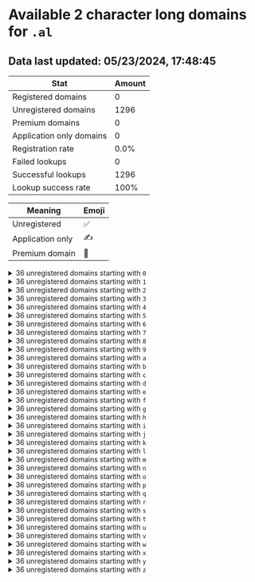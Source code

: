 # Available 2 character long domains for `.al`

## Data last updated: 05/23/2024, 17:48:45

|Stat|Amount|
|--|--|
|Registered domains|0|
|Unregistered domains|1296|
|Premium domains|0|
|Application only domains|0|
|Registration rate|0.0%|
|Failed lookups|0|
|Successful lookups|1296|
|Lookup success rate|100%|


|Meaning|Emoji|
|--|--|
|Unregistered|:white_check_mark:|
|Application only|:writing_hand:|
|Premium domain|:gem:|

<details>
<summary>36 unregistered domains starting with <bold><code>0</code></bold></summary>

|Type|Domain|
|--|--|
|:white_check_mark:|`00.al`|
|:white_check_mark:|`01.al`|
|:white_check_mark:|`02.al`|
|:white_check_mark:|`03.al`|
|:white_check_mark:|`04.al`|
|:white_check_mark:|`05.al`|
|:white_check_mark:|`06.al`|
|:white_check_mark:|`07.al`|
|:white_check_mark:|`08.al`|
|:white_check_mark:|`09.al`|
|:white_check_mark:|`0a.al`|
|:white_check_mark:|`0b.al`|
|:white_check_mark:|`0c.al`|
|:white_check_mark:|`0d.al`|
|:white_check_mark:|`0e.al`|
|:white_check_mark:|`0f.al`|
|:white_check_mark:|`0g.al`|
|:white_check_mark:|`0h.al`|
|:white_check_mark:|`0i.al`|
|:white_check_mark:|`0j.al`|
|:white_check_mark:|`0k.al`|
|:white_check_mark:|`0l.al`|
|:white_check_mark:|`0m.al`|
|:white_check_mark:|`0n.al`|
|:white_check_mark:|`0o.al`|
|:white_check_mark:|`0p.al`|
|:white_check_mark:|`0q.al`|
|:white_check_mark:|`0r.al`|
|:white_check_mark:|`0s.al`|
|:white_check_mark:|`0t.al`|
|:white_check_mark:|`0u.al`|
|:white_check_mark:|`0v.al`|
|:white_check_mark:|`0w.al`|
|:white_check_mark:|`0x.al`|
|:white_check_mark:|`0y.al`|
|:white_check_mark:|`0z.al`|
</details>
<details>
<summary>36 unregistered domains starting with <bold><code>1</code></bold></summary>

|Type|Domain|
|--|--|
|:white_check_mark:|`10.al`|
|:white_check_mark:|`11.al`|
|:white_check_mark:|`12.al`|
|:white_check_mark:|`13.al`|
|:white_check_mark:|`14.al`|
|:white_check_mark:|`15.al`|
|:white_check_mark:|`16.al`|
|:white_check_mark:|`17.al`|
|:white_check_mark:|`18.al`|
|:white_check_mark:|`19.al`|
|:white_check_mark:|`1a.al`|
|:white_check_mark:|`1b.al`|
|:white_check_mark:|`1c.al`|
|:white_check_mark:|`1d.al`|
|:white_check_mark:|`1e.al`|
|:white_check_mark:|`1f.al`|
|:white_check_mark:|`1g.al`|
|:white_check_mark:|`1h.al`|
|:white_check_mark:|`1i.al`|
|:white_check_mark:|`1j.al`|
|:white_check_mark:|`1k.al`|
|:white_check_mark:|`1l.al`|
|:white_check_mark:|`1m.al`|
|:white_check_mark:|`1n.al`|
|:white_check_mark:|`1o.al`|
|:white_check_mark:|`1p.al`|
|:white_check_mark:|`1q.al`|
|:white_check_mark:|`1r.al`|
|:white_check_mark:|`1s.al`|
|:white_check_mark:|`1t.al`|
|:white_check_mark:|`1u.al`|
|:white_check_mark:|`1v.al`|
|:white_check_mark:|`1w.al`|
|:white_check_mark:|`1x.al`|
|:white_check_mark:|`1y.al`|
|:white_check_mark:|`1z.al`|
</details>
<details>
<summary>36 unregistered domains starting with <bold><code>2</code></bold></summary>

|Type|Domain|
|--|--|
|:white_check_mark:|`20.al`|
|:white_check_mark:|`21.al`|
|:white_check_mark:|`22.al`|
|:white_check_mark:|`23.al`|
|:white_check_mark:|`24.al`|
|:white_check_mark:|`25.al`|
|:white_check_mark:|`26.al`|
|:white_check_mark:|`27.al`|
|:white_check_mark:|`28.al`|
|:white_check_mark:|`29.al`|
|:white_check_mark:|`2a.al`|
|:white_check_mark:|`2b.al`|
|:white_check_mark:|`2c.al`|
|:white_check_mark:|`2d.al`|
|:white_check_mark:|`2e.al`|
|:white_check_mark:|`2f.al`|
|:white_check_mark:|`2g.al`|
|:white_check_mark:|`2h.al`|
|:white_check_mark:|`2i.al`|
|:white_check_mark:|`2j.al`|
|:white_check_mark:|`2k.al`|
|:white_check_mark:|`2l.al`|
|:white_check_mark:|`2m.al`|
|:white_check_mark:|`2n.al`|
|:white_check_mark:|`2o.al`|
|:white_check_mark:|`2p.al`|
|:white_check_mark:|`2q.al`|
|:white_check_mark:|`2r.al`|
|:white_check_mark:|`2s.al`|
|:white_check_mark:|`2t.al`|
|:white_check_mark:|`2u.al`|
|:white_check_mark:|`2v.al`|
|:white_check_mark:|`2w.al`|
|:white_check_mark:|`2x.al`|
|:white_check_mark:|`2y.al`|
|:white_check_mark:|`2z.al`|
</details>
<details>
<summary>36 unregistered domains starting with <bold><code>3</code></bold></summary>

|Type|Domain|
|--|--|
|:white_check_mark:|`30.al`|
|:white_check_mark:|`31.al`|
|:white_check_mark:|`32.al`|
|:white_check_mark:|`33.al`|
|:white_check_mark:|`34.al`|
|:white_check_mark:|`35.al`|
|:white_check_mark:|`36.al`|
|:white_check_mark:|`37.al`|
|:white_check_mark:|`38.al`|
|:white_check_mark:|`39.al`|
|:white_check_mark:|`3a.al`|
|:white_check_mark:|`3b.al`|
|:white_check_mark:|`3c.al`|
|:white_check_mark:|`3d.al`|
|:white_check_mark:|`3e.al`|
|:white_check_mark:|`3f.al`|
|:white_check_mark:|`3g.al`|
|:white_check_mark:|`3h.al`|
|:white_check_mark:|`3i.al`|
|:white_check_mark:|`3j.al`|
|:white_check_mark:|`3k.al`|
|:white_check_mark:|`3l.al`|
|:white_check_mark:|`3m.al`|
|:white_check_mark:|`3n.al`|
|:white_check_mark:|`3o.al`|
|:white_check_mark:|`3p.al`|
|:white_check_mark:|`3q.al`|
|:white_check_mark:|`3r.al`|
|:white_check_mark:|`3s.al`|
|:white_check_mark:|`3t.al`|
|:white_check_mark:|`3u.al`|
|:white_check_mark:|`3v.al`|
|:white_check_mark:|`3w.al`|
|:white_check_mark:|`3x.al`|
|:white_check_mark:|`3y.al`|
|:white_check_mark:|`3z.al`|
</details>
<details>
<summary>36 unregistered domains starting with <bold><code>4</code></bold></summary>

|Type|Domain|
|--|--|
|:white_check_mark:|`40.al`|
|:white_check_mark:|`41.al`|
|:white_check_mark:|`42.al`|
|:white_check_mark:|`43.al`|
|:white_check_mark:|`44.al`|
|:white_check_mark:|`45.al`|
|:white_check_mark:|`46.al`|
|:white_check_mark:|`47.al`|
|:white_check_mark:|`48.al`|
|:white_check_mark:|`49.al`|
|:white_check_mark:|`4a.al`|
|:white_check_mark:|`4b.al`|
|:white_check_mark:|`4c.al`|
|:white_check_mark:|`4d.al`|
|:white_check_mark:|`4e.al`|
|:white_check_mark:|`4f.al`|
|:white_check_mark:|`4g.al`|
|:white_check_mark:|`4h.al`|
|:white_check_mark:|`4i.al`|
|:white_check_mark:|`4j.al`|
|:white_check_mark:|`4k.al`|
|:white_check_mark:|`4l.al`|
|:white_check_mark:|`4m.al`|
|:white_check_mark:|`4n.al`|
|:white_check_mark:|`4o.al`|
|:white_check_mark:|`4p.al`|
|:white_check_mark:|`4q.al`|
|:white_check_mark:|`4r.al`|
|:white_check_mark:|`4s.al`|
|:white_check_mark:|`4t.al`|
|:white_check_mark:|`4u.al`|
|:white_check_mark:|`4v.al`|
|:white_check_mark:|`4w.al`|
|:white_check_mark:|`4x.al`|
|:white_check_mark:|`4y.al`|
|:white_check_mark:|`4z.al`|
</details>
<details>
<summary>36 unregistered domains starting with <bold><code>5</code></bold></summary>

|Type|Domain|
|--|--|
|:white_check_mark:|`50.al`|
|:white_check_mark:|`51.al`|
|:white_check_mark:|`52.al`|
|:white_check_mark:|`53.al`|
|:white_check_mark:|`54.al`|
|:white_check_mark:|`55.al`|
|:white_check_mark:|`56.al`|
|:white_check_mark:|`57.al`|
|:white_check_mark:|`58.al`|
|:white_check_mark:|`59.al`|
|:white_check_mark:|`5a.al`|
|:white_check_mark:|`5b.al`|
|:white_check_mark:|`5c.al`|
|:white_check_mark:|`5d.al`|
|:white_check_mark:|`5e.al`|
|:white_check_mark:|`5f.al`|
|:white_check_mark:|`5g.al`|
|:white_check_mark:|`5h.al`|
|:white_check_mark:|`5i.al`|
|:white_check_mark:|`5j.al`|
|:white_check_mark:|`5k.al`|
|:white_check_mark:|`5l.al`|
|:white_check_mark:|`5m.al`|
|:white_check_mark:|`5n.al`|
|:white_check_mark:|`5o.al`|
|:white_check_mark:|`5p.al`|
|:white_check_mark:|`5q.al`|
|:white_check_mark:|`5r.al`|
|:white_check_mark:|`5s.al`|
|:white_check_mark:|`5t.al`|
|:white_check_mark:|`5u.al`|
|:white_check_mark:|`5v.al`|
|:white_check_mark:|`5w.al`|
|:white_check_mark:|`5x.al`|
|:white_check_mark:|`5y.al`|
|:white_check_mark:|`5z.al`|
</details>
<details>
<summary>36 unregistered domains starting with <bold><code>6</code></bold></summary>

|Type|Domain|
|--|--|
|:white_check_mark:|`60.al`|
|:white_check_mark:|`61.al`|
|:white_check_mark:|`62.al`|
|:white_check_mark:|`63.al`|
|:white_check_mark:|`64.al`|
|:white_check_mark:|`65.al`|
|:white_check_mark:|`66.al`|
|:white_check_mark:|`67.al`|
|:white_check_mark:|`68.al`|
|:white_check_mark:|`69.al`|
|:white_check_mark:|`6a.al`|
|:white_check_mark:|`6b.al`|
|:white_check_mark:|`6c.al`|
|:white_check_mark:|`6d.al`|
|:white_check_mark:|`6e.al`|
|:white_check_mark:|`6f.al`|
|:white_check_mark:|`6g.al`|
|:white_check_mark:|`6h.al`|
|:white_check_mark:|`6i.al`|
|:white_check_mark:|`6j.al`|
|:white_check_mark:|`6k.al`|
|:white_check_mark:|`6l.al`|
|:white_check_mark:|`6m.al`|
|:white_check_mark:|`6n.al`|
|:white_check_mark:|`6o.al`|
|:white_check_mark:|`6p.al`|
|:white_check_mark:|`6q.al`|
|:white_check_mark:|`6r.al`|
|:white_check_mark:|`6s.al`|
|:white_check_mark:|`6t.al`|
|:white_check_mark:|`6u.al`|
|:white_check_mark:|`6v.al`|
|:white_check_mark:|`6w.al`|
|:white_check_mark:|`6x.al`|
|:white_check_mark:|`6y.al`|
|:white_check_mark:|`6z.al`|
</details>
<details>
<summary>36 unregistered domains starting with <bold><code>7</code></bold></summary>

|Type|Domain|
|--|--|
|:white_check_mark:|`70.al`|
|:white_check_mark:|`71.al`|
|:white_check_mark:|`72.al`|
|:white_check_mark:|`73.al`|
|:white_check_mark:|`74.al`|
|:white_check_mark:|`75.al`|
|:white_check_mark:|`76.al`|
|:white_check_mark:|`77.al`|
|:white_check_mark:|`78.al`|
|:white_check_mark:|`79.al`|
|:white_check_mark:|`7a.al`|
|:white_check_mark:|`7b.al`|
|:white_check_mark:|`7c.al`|
|:white_check_mark:|`7d.al`|
|:white_check_mark:|`7e.al`|
|:white_check_mark:|`7f.al`|
|:white_check_mark:|`7g.al`|
|:white_check_mark:|`7h.al`|
|:white_check_mark:|`7i.al`|
|:white_check_mark:|`7j.al`|
|:white_check_mark:|`7k.al`|
|:white_check_mark:|`7l.al`|
|:white_check_mark:|`7m.al`|
|:white_check_mark:|`7n.al`|
|:white_check_mark:|`7o.al`|
|:white_check_mark:|`7p.al`|
|:white_check_mark:|`7q.al`|
|:white_check_mark:|`7r.al`|
|:white_check_mark:|`7s.al`|
|:white_check_mark:|`7t.al`|
|:white_check_mark:|`7u.al`|
|:white_check_mark:|`7v.al`|
|:white_check_mark:|`7w.al`|
|:white_check_mark:|`7x.al`|
|:white_check_mark:|`7y.al`|
|:white_check_mark:|`7z.al`|
</details>
<details>
<summary>36 unregistered domains starting with <bold><code>8</code></bold></summary>

|Type|Domain|
|--|--|
|:white_check_mark:|`80.al`|
|:white_check_mark:|`81.al`|
|:white_check_mark:|`82.al`|
|:white_check_mark:|`83.al`|
|:white_check_mark:|`84.al`|
|:white_check_mark:|`85.al`|
|:white_check_mark:|`86.al`|
|:white_check_mark:|`87.al`|
|:white_check_mark:|`88.al`|
|:white_check_mark:|`89.al`|
|:white_check_mark:|`8a.al`|
|:white_check_mark:|`8b.al`|
|:white_check_mark:|`8c.al`|
|:white_check_mark:|`8d.al`|
|:white_check_mark:|`8e.al`|
|:white_check_mark:|`8f.al`|
|:white_check_mark:|`8g.al`|
|:white_check_mark:|`8h.al`|
|:white_check_mark:|`8i.al`|
|:white_check_mark:|`8j.al`|
|:white_check_mark:|`8k.al`|
|:white_check_mark:|`8l.al`|
|:white_check_mark:|`8m.al`|
|:white_check_mark:|`8n.al`|
|:white_check_mark:|`8o.al`|
|:white_check_mark:|`8p.al`|
|:white_check_mark:|`8q.al`|
|:white_check_mark:|`8r.al`|
|:white_check_mark:|`8s.al`|
|:white_check_mark:|`8t.al`|
|:white_check_mark:|`8u.al`|
|:white_check_mark:|`8v.al`|
|:white_check_mark:|`8w.al`|
|:white_check_mark:|`8x.al`|
|:white_check_mark:|`8y.al`|
|:white_check_mark:|`8z.al`|
</details>
<details>
<summary>36 unregistered domains starting with <bold><code>9</code></bold></summary>

|Type|Domain|
|--|--|
|:white_check_mark:|`90.al`|
|:white_check_mark:|`91.al`|
|:white_check_mark:|`92.al`|
|:white_check_mark:|`93.al`|
|:white_check_mark:|`94.al`|
|:white_check_mark:|`95.al`|
|:white_check_mark:|`96.al`|
|:white_check_mark:|`97.al`|
|:white_check_mark:|`98.al`|
|:white_check_mark:|`99.al`|
|:white_check_mark:|`9a.al`|
|:white_check_mark:|`9b.al`|
|:white_check_mark:|`9c.al`|
|:white_check_mark:|`9d.al`|
|:white_check_mark:|`9e.al`|
|:white_check_mark:|`9f.al`|
|:white_check_mark:|`9g.al`|
|:white_check_mark:|`9h.al`|
|:white_check_mark:|`9i.al`|
|:white_check_mark:|`9j.al`|
|:white_check_mark:|`9k.al`|
|:white_check_mark:|`9l.al`|
|:white_check_mark:|`9m.al`|
|:white_check_mark:|`9n.al`|
|:white_check_mark:|`9o.al`|
|:white_check_mark:|`9p.al`|
|:white_check_mark:|`9q.al`|
|:white_check_mark:|`9r.al`|
|:white_check_mark:|`9s.al`|
|:white_check_mark:|`9t.al`|
|:white_check_mark:|`9u.al`|
|:white_check_mark:|`9v.al`|
|:white_check_mark:|`9w.al`|
|:white_check_mark:|`9x.al`|
|:white_check_mark:|`9y.al`|
|:white_check_mark:|`9z.al`|
</details>
<details>
<summary>36 unregistered domains starting with <bold><code>a</code></bold></summary>

|Type|Domain|
|--|--|
|:white_check_mark:|`a0.al`|
|:white_check_mark:|`a1.al`|
|:white_check_mark:|`a2.al`|
|:white_check_mark:|`a3.al`|
|:white_check_mark:|`a4.al`|
|:white_check_mark:|`a5.al`|
|:white_check_mark:|`a6.al`|
|:white_check_mark:|`a7.al`|
|:white_check_mark:|`a8.al`|
|:white_check_mark:|`a9.al`|
|:white_check_mark:|`aa.al`|
|:white_check_mark:|`ab.al`|
|:white_check_mark:|`ac.al`|
|:white_check_mark:|`ad.al`|
|:white_check_mark:|`ae.al`|
|:white_check_mark:|`af.al`|
|:white_check_mark:|`ag.al`|
|:white_check_mark:|`ah.al`|
|:white_check_mark:|`ai.al`|
|:white_check_mark:|`aj.al`|
|:white_check_mark:|`ak.al`|
|:white_check_mark:|`al.al`|
|:white_check_mark:|`am.al`|
|:white_check_mark:|`an.al`|
|:white_check_mark:|`ao.al`|
|:white_check_mark:|`ap.al`|
|:white_check_mark:|`aq.al`|
|:white_check_mark:|`ar.al`|
|:white_check_mark:|`as.al`|
|:white_check_mark:|`at.al`|
|:white_check_mark:|`au.al`|
|:white_check_mark:|`av.al`|
|:white_check_mark:|`aw.al`|
|:white_check_mark:|`ax.al`|
|:white_check_mark:|`ay.al`|
|:white_check_mark:|`az.al`|
</details>
<details>
<summary>36 unregistered domains starting with <bold><code>b</code></bold></summary>

|Type|Domain|
|--|--|
|:white_check_mark:|`b0.al`|
|:white_check_mark:|`b1.al`|
|:white_check_mark:|`b2.al`|
|:white_check_mark:|`b3.al`|
|:white_check_mark:|`b4.al`|
|:white_check_mark:|`b5.al`|
|:white_check_mark:|`b6.al`|
|:white_check_mark:|`b7.al`|
|:white_check_mark:|`b8.al`|
|:white_check_mark:|`b9.al`|
|:white_check_mark:|`ba.al`|
|:white_check_mark:|`bb.al`|
|:white_check_mark:|`bc.al`|
|:white_check_mark:|`bd.al`|
|:white_check_mark:|`be.al`|
|:white_check_mark:|`bf.al`|
|:white_check_mark:|`bg.al`|
|:white_check_mark:|`bh.al`|
|:white_check_mark:|`bi.al`|
|:white_check_mark:|`bj.al`|
|:white_check_mark:|`bk.al`|
|:white_check_mark:|`bl.al`|
|:white_check_mark:|`bm.al`|
|:white_check_mark:|`bn.al`|
|:white_check_mark:|`bo.al`|
|:white_check_mark:|`bp.al`|
|:white_check_mark:|`bq.al`|
|:white_check_mark:|`br.al`|
|:white_check_mark:|`bs.al`|
|:white_check_mark:|`bt.al`|
|:white_check_mark:|`bu.al`|
|:white_check_mark:|`bv.al`|
|:white_check_mark:|`bw.al`|
|:white_check_mark:|`bx.al`|
|:white_check_mark:|`by.al`|
|:white_check_mark:|`bz.al`|
</details>
<details>
<summary>36 unregistered domains starting with <bold><code>c</code></bold></summary>

|Type|Domain|
|--|--|
|:white_check_mark:|`c0.al`|
|:white_check_mark:|`c1.al`|
|:white_check_mark:|`c2.al`|
|:white_check_mark:|`c3.al`|
|:white_check_mark:|`c4.al`|
|:white_check_mark:|`c5.al`|
|:white_check_mark:|`c6.al`|
|:white_check_mark:|`c7.al`|
|:white_check_mark:|`c8.al`|
|:white_check_mark:|`c9.al`|
|:white_check_mark:|`ca.al`|
|:white_check_mark:|`cb.al`|
|:white_check_mark:|`cc.al`|
|:white_check_mark:|`cd.al`|
|:white_check_mark:|`ce.al`|
|:white_check_mark:|`cf.al`|
|:white_check_mark:|`cg.al`|
|:white_check_mark:|`ch.al`|
|:white_check_mark:|`ci.al`|
|:white_check_mark:|`cj.al`|
|:white_check_mark:|`ck.al`|
|:white_check_mark:|`cl.al`|
|:white_check_mark:|`cm.al`|
|:white_check_mark:|`cn.al`|
|:white_check_mark:|`co.al`|
|:white_check_mark:|`cp.al`|
|:white_check_mark:|`cq.al`|
|:white_check_mark:|`cr.al`|
|:white_check_mark:|`cs.al`|
|:white_check_mark:|`ct.al`|
|:white_check_mark:|`cu.al`|
|:white_check_mark:|`cv.al`|
|:white_check_mark:|`cw.al`|
|:white_check_mark:|`cx.al`|
|:white_check_mark:|`cy.al`|
|:white_check_mark:|`cz.al`|
</details>
<details>
<summary>36 unregistered domains starting with <bold><code>d</code></bold></summary>

|Type|Domain|
|--|--|
|:white_check_mark:|`d0.al`|
|:white_check_mark:|`d1.al`|
|:white_check_mark:|`d2.al`|
|:white_check_mark:|`d3.al`|
|:white_check_mark:|`d4.al`|
|:white_check_mark:|`d5.al`|
|:white_check_mark:|`d6.al`|
|:white_check_mark:|`d7.al`|
|:white_check_mark:|`d8.al`|
|:white_check_mark:|`d9.al`|
|:white_check_mark:|`da.al`|
|:white_check_mark:|`db.al`|
|:white_check_mark:|`dc.al`|
|:white_check_mark:|`dd.al`|
|:white_check_mark:|`de.al`|
|:white_check_mark:|`df.al`|
|:white_check_mark:|`dg.al`|
|:white_check_mark:|`dh.al`|
|:white_check_mark:|`di.al`|
|:white_check_mark:|`dj.al`|
|:white_check_mark:|`dk.al`|
|:white_check_mark:|`dl.al`|
|:white_check_mark:|`dm.al`|
|:white_check_mark:|`dn.al`|
|:white_check_mark:|`do.al`|
|:white_check_mark:|`dp.al`|
|:white_check_mark:|`dq.al`|
|:white_check_mark:|`dr.al`|
|:white_check_mark:|`ds.al`|
|:white_check_mark:|`dt.al`|
|:white_check_mark:|`du.al`|
|:white_check_mark:|`dv.al`|
|:white_check_mark:|`dw.al`|
|:white_check_mark:|`dx.al`|
|:white_check_mark:|`dy.al`|
|:white_check_mark:|`dz.al`|
</details>
<details>
<summary>36 unregistered domains starting with <bold><code>e</code></bold></summary>

|Type|Domain|
|--|--|
|:white_check_mark:|`e0.al`|
|:white_check_mark:|`e1.al`|
|:white_check_mark:|`e2.al`|
|:white_check_mark:|`e3.al`|
|:white_check_mark:|`e4.al`|
|:white_check_mark:|`e5.al`|
|:white_check_mark:|`e6.al`|
|:white_check_mark:|`e7.al`|
|:white_check_mark:|`e8.al`|
|:white_check_mark:|`e9.al`|
|:white_check_mark:|`ea.al`|
|:white_check_mark:|`eb.al`|
|:white_check_mark:|`ec.al`|
|:white_check_mark:|`ed.al`|
|:white_check_mark:|`ee.al`|
|:white_check_mark:|`ef.al`|
|:white_check_mark:|`eg.al`|
|:white_check_mark:|`eh.al`|
|:white_check_mark:|`ei.al`|
|:white_check_mark:|`ej.al`|
|:white_check_mark:|`ek.al`|
|:white_check_mark:|`el.al`|
|:white_check_mark:|`em.al`|
|:white_check_mark:|`en.al`|
|:white_check_mark:|`eo.al`|
|:white_check_mark:|`ep.al`|
|:white_check_mark:|`eq.al`|
|:white_check_mark:|`er.al`|
|:white_check_mark:|`es.al`|
|:white_check_mark:|`et.al`|
|:white_check_mark:|`eu.al`|
|:white_check_mark:|`ev.al`|
|:white_check_mark:|`ew.al`|
|:white_check_mark:|`ex.al`|
|:white_check_mark:|`ey.al`|
|:white_check_mark:|`ez.al`|
</details>
<details>
<summary>36 unregistered domains starting with <bold><code>f</code></bold></summary>

|Type|Domain|
|--|--|
|:white_check_mark:|`f0.al`|
|:white_check_mark:|`f1.al`|
|:white_check_mark:|`f2.al`|
|:white_check_mark:|`f3.al`|
|:white_check_mark:|`f4.al`|
|:white_check_mark:|`f5.al`|
|:white_check_mark:|`f6.al`|
|:white_check_mark:|`f7.al`|
|:white_check_mark:|`f8.al`|
|:white_check_mark:|`f9.al`|
|:white_check_mark:|`fa.al`|
|:white_check_mark:|`fb.al`|
|:white_check_mark:|`fc.al`|
|:white_check_mark:|`fd.al`|
|:white_check_mark:|`fe.al`|
|:white_check_mark:|`ff.al`|
|:white_check_mark:|`fg.al`|
|:white_check_mark:|`fh.al`|
|:white_check_mark:|`fi.al`|
|:white_check_mark:|`fj.al`|
|:white_check_mark:|`fk.al`|
|:white_check_mark:|`fl.al`|
|:white_check_mark:|`fm.al`|
|:white_check_mark:|`fn.al`|
|:white_check_mark:|`fo.al`|
|:white_check_mark:|`fp.al`|
|:white_check_mark:|`fq.al`|
|:white_check_mark:|`fr.al`|
|:white_check_mark:|`fs.al`|
|:white_check_mark:|`ft.al`|
|:white_check_mark:|`fu.al`|
|:white_check_mark:|`fv.al`|
|:white_check_mark:|`fw.al`|
|:white_check_mark:|`fx.al`|
|:white_check_mark:|`fy.al`|
|:white_check_mark:|`fz.al`|
</details>
<details>
<summary>36 unregistered domains starting with <bold><code>g</code></bold></summary>

|Type|Domain|
|--|--|
|:white_check_mark:|`g0.al`|
|:white_check_mark:|`g1.al`|
|:white_check_mark:|`g2.al`|
|:white_check_mark:|`g3.al`|
|:white_check_mark:|`g4.al`|
|:white_check_mark:|`g5.al`|
|:white_check_mark:|`g6.al`|
|:white_check_mark:|`g7.al`|
|:white_check_mark:|`g8.al`|
|:white_check_mark:|`g9.al`|
|:white_check_mark:|`ga.al`|
|:white_check_mark:|`gb.al`|
|:white_check_mark:|`gc.al`|
|:white_check_mark:|`gd.al`|
|:white_check_mark:|`ge.al`|
|:white_check_mark:|`gf.al`|
|:white_check_mark:|`gg.al`|
|:white_check_mark:|`gh.al`|
|:white_check_mark:|`gi.al`|
|:white_check_mark:|`gj.al`|
|:white_check_mark:|`gk.al`|
|:white_check_mark:|`gl.al`|
|:white_check_mark:|`gm.al`|
|:white_check_mark:|`gn.al`|
|:white_check_mark:|`go.al`|
|:white_check_mark:|`gp.al`|
|:white_check_mark:|`gq.al`|
|:white_check_mark:|`gr.al`|
|:white_check_mark:|`gs.al`|
|:white_check_mark:|`gt.al`|
|:white_check_mark:|`gu.al`|
|:white_check_mark:|`gv.al`|
|:white_check_mark:|`gw.al`|
|:white_check_mark:|`gx.al`|
|:white_check_mark:|`gy.al`|
|:white_check_mark:|`gz.al`|
</details>
<details>
<summary>36 unregistered domains starting with <bold><code>h</code></bold></summary>

|Type|Domain|
|--|--|
|:white_check_mark:|`h0.al`|
|:white_check_mark:|`h1.al`|
|:white_check_mark:|`h2.al`|
|:white_check_mark:|`h3.al`|
|:white_check_mark:|`h4.al`|
|:white_check_mark:|`h5.al`|
|:white_check_mark:|`h6.al`|
|:white_check_mark:|`h7.al`|
|:white_check_mark:|`h8.al`|
|:white_check_mark:|`h9.al`|
|:white_check_mark:|`ha.al`|
|:white_check_mark:|`hb.al`|
|:white_check_mark:|`hc.al`|
|:white_check_mark:|`hd.al`|
|:white_check_mark:|`he.al`|
|:white_check_mark:|`hf.al`|
|:white_check_mark:|`hg.al`|
|:white_check_mark:|`hh.al`|
|:white_check_mark:|`hi.al`|
|:white_check_mark:|`hj.al`|
|:white_check_mark:|`hk.al`|
|:white_check_mark:|`hl.al`|
|:white_check_mark:|`hm.al`|
|:white_check_mark:|`hn.al`|
|:white_check_mark:|`ho.al`|
|:white_check_mark:|`hp.al`|
|:white_check_mark:|`hq.al`|
|:white_check_mark:|`hr.al`|
|:white_check_mark:|`hs.al`|
|:white_check_mark:|`ht.al`|
|:white_check_mark:|`hu.al`|
|:white_check_mark:|`hv.al`|
|:white_check_mark:|`hw.al`|
|:white_check_mark:|`hx.al`|
|:white_check_mark:|`hy.al`|
|:white_check_mark:|`hz.al`|
</details>
<details>
<summary>36 unregistered domains starting with <bold><code>i</code></bold></summary>

|Type|Domain|
|--|--|
|:white_check_mark:|`i0.al`|
|:white_check_mark:|`i1.al`|
|:white_check_mark:|`i2.al`|
|:white_check_mark:|`i3.al`|
|:white_check_mark:|`i4.al`|
|:white_check_mark:|`i5.al`|
|:white_check_mark:|`i6.al`|
|:white_check_mark:|`i7.al`|
|:white_check_mark:|`i8.al`|
|:white_check_mark:|`i9.al`|
|:white_check_mark:|`ia.al`|
|:white_check_mark:|`ib.al`|
|:white_check_mark:|`ic.al`|
|:white_check_mark:|`id.al`|
|:white_check_mark:|`ie.al`|
|:white_check_mark:|`if.al`|
|:white_check_mark:|`ig.al`|
|:white_check_mark:|`ih.al`|
|:white_check_mark:|`ii.al`|
|:white_check_mark:|`ij.al`|
|:white_check_mark:|`ik.al`|
|:white_check_mark:|`il.al`|
|:white_check_mark:|`im.al`|
|:white_check_mark:|`in.al`|
|:white_check_mark:|`io.al`|
|:white_check_mark:|`ip.al`|
|:white_check_mark:|`iq.al`|
|:white_check_mark:|`ir.al`|
|:white_check_mark:|`is.al`|
|:white_check_mark:|`it.al`|
|:white_check_mark:|`iu.al`|
|:white_check_mark:|`iv.al`|
|:white_check_mark:|`iw.al`|
|:white_check_mark:|`ix.al`|
|:white_check_mark:|`iy.al`|
|:white_check_mark:|`iz.al`|
</details>
<details>
<summary>36 unregistered domains starting with <bold><code>j</code></bold></summary>

|Type|Domain|
|--|--|
|:white_check_mark:|`j0.al`|
|:white_check_mark:|`j1.al`|
|:white_check_mark:|`j2.al`|
|:white_check_mark:|`j3.al`|
|:white_check_mark:|`j4.al`|
|:white_check_mark:|`j5.al`|
|:white_check_mark:|`j6.al`|
|:white_check_mark:|`j7.al`|
|:white_check_mark:|`j8.al`|
|:white_check_mark:|`j9.al`|
|:white_check_mark:|`ja.al`|
|:white_check_mark:|`jb.al`|
|:white_check_mark:|`jc.al`|
|:white_check_mark:|`jd.al`|
|:white_check_mark:|`je.al`|
|:white_check_mark:|`jf.al`|
|:white_check_mark:|`jg.al`|
|:white_check_mark:|`jh.al`|
|:white_check_mark:|`ji.al`|
|:white_check_mark:|`jj.al`|
|:white_check_mark:|`jk.al`|
|:white_check_mark:|`jl.al`|
|:white_check_mark:|`jm.al`|
|:white_check_mark:|`jn.al`|
|:white_check_mark:|`jo.al`|
|:white_check_mark:|`jp.al`|
|:white_check_mark:|`jq.al`|
|:white_check_mark:|`jr.al`|
|:white_check_mark:|`js.al`|
|:white_check_mark:|`jt.al`|
|:white_check_mark:|`ju.al`|
|:white_check_mark:|`jv.al`|
|:white_check_mark:|`jw.al`|
|:white_check_mark:|`jx.al`|
|:white_check_mark:|`jy.al`|
|:white_check_mark:|`jz.al`|
</details>
<details>
<summary>36 unregistered domains starting with <bold><code>k</code></bold></summary>

|Type|Domain|
|--|--|
|:white_check_mark:|`k0.al`|
|:white_check_mark:|`k1.al`|
|:white_check_mark:|`k2.al`|
|:white_check_mark:|`k3.al`|
|:white_check_mark:|`k4.al`|
|:white_check_mark:|`k5.al`|
|:white_check_mark:|`k6.al`|
|:white_check_mark:|`k7.al`|
|:white_check_mark:|`k8.al`|
|:white_check_mark:|`k9.al`|
|:white_check_mark:|`ka.al`|
|:white_check_mark:|`kb.al`|
|:white_check_mark:|`kc.al`|
|:white_check_mark:|`kd.al`|
|:white_check_mark:|`ke.al`|
|:white_check_mark:|`kf.al`|
|:white_check_mark:|`kg.al`|
|:white_check_mark:|`kh.al`|
|:white_check_mark:|`ki.al`|
|:white_check_mark:|`kj.al`|
|:white_check_mark:|`kk.al`|
|:white_check_mark:|`kl.al`|
|:white_check_mark:|`km.al`|
|:white_check_mark:|`kn.al`|
|:white_check_mark:|`ko.al`|
|:white_check_mark:|`kp.al`|
|:white_check_mark:|`kq.al`|
|:white_check_mark:|`kr.al`|
|:white_check_mark:|`ks.al`|
|:white_check_mark:|`kt.al`|
|:white_check_mark:|`ku.al`|
|:white_check_mark:|`kv.al`|
|:white_check_mark:|`kw.al`|
|:white_check_mark:|`kx.al`|
|:white_check_mark:|`ky.al`|
|:white_check_mark:|`kz.al`|
</details>
<details>
<summary>36 unregistered domains starting with <bold><code>l</code></bold></summary>

|Type|Domain|
|--|--|
|:white_check_mark:|`l0.al`|
|:white_check_mark:|`l1.al`|
|:white_check_mark:|`l2.al`|
|:white_check_mark:|`l3.al`|
|:white_check_mark:|`l4.al`|
|:white_check_mark:|`l5.al`|
|:white_check_mark:|`l6.al`|
|:white_check_mark:|`l7.al`|
|:white_check_mark:|`l8.al`|
|:white_check_mark:|`l9.al`|
|:white_check_mark:|`la.al`|
|:white_check_mark:|`lb.al`|
|:white_check_mark:|`lc.al`|
|:white_check_mark:|`ld.al`|
|:white_check_mark:|`le.al`|
|:white_check_mark:|`lf.al`|
|:white_check_mark:|`lg.al`|
|:white_check_mark:|`lh.al`|
|:white_check_mark:|`li.al`|
|:white_check_mark:|`lj.al`|
|:white_check_mark:|`lk.al`|
|:white_check_mark:|`ll.al`|
|:white_check_mark:|`lm.al`|
|:white_check_mark:|`ln.al`|
|:white_check_mark:|`lo.al`|
|:white_check_mark:|`lp.al`|
|:white_check_mark:|`lq.al`|
|:white_check_mark:|`lr.al`|
|:white_check_mark:|`ls.al`|
|:white_check_mark:|`lt.al`|
|:white_check_mark:|`lu.al`|
|:white_check_mark:|`lv.al`|
|:white_check_mark:|`lw.al`|
|:white_check_mark:|`lx.al`|
|:white_check_mark:|`ly.al`|
|:white_check_mark:|`lz.al`|
</details>
<details>
<summary>36 unregistered domains starting with <bold><code>m</code></bold></summary>

|Type|Domain|
|--|--|
|:white_check_mark:|`m0.al`|
|:white_check_mark:|`m1.al`|
|:white_check_mark:|`m2.al`|
|:white_check_mark:|`m3.al`|
|:white_check_mark:|`m4.al`|
|:white_check_mark:|`m5.al`|
|:white_check_mark:|`m6.al`|
|:white_check_mark:|`m7.al`|
|:white_check_mark:|`m8.al`|
|:white_check_mark:|`m9.al`|
|:white_check_mark:|`ma.al`|
|:white_check_mark:|`mb.al`|
|:white_check_mark:|`mc.al`|
|:white_check_mark:|`md.al`|
|:white_check_mark:|`me.al`|
|:white_check_mark:|`mf.al`|
|:white_check_mark:|`mg.al`|
|:white_check_mark:|`mh.al`|
|:white_check_mark:|`mi.al`|
|:white_check_mark:|`mj.al`|
|:white_check_mark:|`mk.al`|
|:white_check_mark:|`ml.al`|
|:white_check_mark:|`mm.al`|
|:white_check_mark:|`mn.al`|
|:white_check_mark:|`mo.al`|
|:white_check_mark:|`mp.al`|
|:white_check_mark:|`mq.al`|
|:white_check_mark:|`mr.al`|
|:white_check_mark:|`ms.al`|
|:white_check_mark:|`mt.al`|
|:white_check_mark:|`mu.al`|
|:white_check_mark:|`mv.al`|
|:white_check_mark:|`mw.al`|
|:white_check_mark:|`mx.al`|
|:white_check_mark:|`my.al`|
|:white_check_mark:|`mz.al`|
</details>
<details>
<summary>36 unregistered domains starting with <bold><code>n</code></bold></summary>

|Type|Domain|
|--|--|
|:white_check_mark:|`n0.al`|
|:white_check_mark:|`n1.al`|
|:white_check_mark:|`n2.al`|
|:white_check_mark:|`n3.al`|
|:white_check_mark:|`n4.al`|
|:white_check_mark:|`n5.al`|
|:white_check_mark:|`n6.al`|
|:white_check_mark:|`n7.al`|
|:white_check_mark:|`n8.al`|
|:white_check_mark:|`n9.al`|
|:white_check_mark:|`na.al`|
|:white_check_mark:|`nb.al`|
|:white_check_mark:|`nc.al`|
|:white_check_mark:|`nd.al`|
|:white_check_mark:|`ne.al`|
|:white_check_mark:|`nf.al`|
|:white_check_mark:|`ng.al`|
|:white_check_mark:|`nh.al`|
|:white_check_mark:|`ni.al`|
|:white_check_mark:|`nj.al`|
|:white_check_mark:|`nk.al`|
|:white_check_mark:|`nl.al`|
|:white_check_mark:|`nm.al`|
|:white_check_mark:|`nn.al`|
|:white_check_mark:|`no.al`|
|:white_check_mark:|`np.al`|
|:white_check_mark:|`nq.al`|
|:white_check_mark:|`nr.al`|
|:white_check_mark:|`ns.al`|
|:white_check_mark:|`nt.al`|
|:white_check_mark:|`nu.al`|
|:white_check_mark:|`nv.al`|
|:white_check_mark:|`nw.al`|
|:white_check_mark:|`nx.al`|
|:white_check_mark:|`ny.al`|
|:white_check_mark:|`nz.al`|
</details>
<details>
<summary>36 unregistered domains starting with <bold><code>o</code></bold></summary>

|Type|Domain|
|--|--|
|:white_check_mark:|`o0.al`|
|:white_check_mark:|`o1.al`|
|:white_check_mark:|`o2.al`|
|:white_check_mark:|`o3.al`|
|:white_check_mark:|`o4.al`|
|:white_check_mark:|`o5.al`|
|:white_check_mark:|`o6.al`|
|:white_check_mark:|`o7.al`|
|:white_check_mark:|`o8.al`|
|:white_check_mark:|`o9.al`|
|:white_check_mark:|`oa.al`|
|:white_check_mark:|`ob.al`|
|:white_check_mark:|`oc.al`|
|:white_check_mark:|`od.al`|
|:white_check_mark:|`oe.al`|
|:white_check_mark:|`of.al`|
|:white_check_mark:|`og.al`|
|:white_check_mark:|`oh.al`|
|:white_check_mark:|`oi.al`|
|:white_check_mark:|`oj.al`|
|:white_check_mark:|`ok.al`|
|:white_check_mark:|`ol.al`|
|:white_check_mark:|`om.al`|
|:white_check_mark:|`on.al`|
|:white_check_mark:|`oo.al`|
|:white_check_mark:|`op.al`|
|:white_check_mark:|`oq.al`|
|:white_check_mark:|`or.al`|
|:white_check_mark:|`os.al`|
|:white_check_mark:|`ot.al`|
|:white_check_mark:|`ou.al`|
|:white_check_mark:|`ov.al`|
|:white_check_mark:|`ow.al`|
|:white_check_mark:|`ox.al`|
|:white_check_mark:|`oy.al`|
|:white_check_mark:|`oz.al`|
</details>
<details>
<summary>36 unregistered domains starting with <bold><code>p</code></bold></summary>

|Type|Domain|
|--|--|
|:white_check_mark:|`p0.al`|
|:white_check_mark:|`p1.al`|
|:white_check_mark:|`p2.al`|
|:white_check_mark:|`p3.al`|
|:white_check_mark:|`p4.al`|
|:white_check_mark:|`p5.al`|
|:white_check_mark:|`p6.al`|
|:white_check_mark:|`p7.al`|
|:white_check_mark:|`p8.al`|
|:white_check_mark:|`p9.al`|
|:white_check_mark:|`pa.al`|
|:white_check_mark:|`pb.al`|
|:white_check_mark:|`pc.al`|
|:white_check_mark:|`pd.al`|
|:white_check_mark:|`pe.al`|
|:white_check_mark:|`pf.al`|
|:white_check_mark:|`pg.al`|
|:white_check_mark:|`ph.al`|
|:white_check_mark:|`pi.al`|
|:white_check_mark:|`pj.al`|
|:white_check_mark:|`pk.al`|
|:white_check_mark:|`pl.al`|
|:white_check_mark:|`pm.al`|
|:white_check_mark:|`pn.al`|
|:white_check_mark:|`po.al`|
|:white_check_mark:|`pp.al`|
|:white_check_mark:|`pq.al`|
|:white_check_mark:|`pr.al`|
|:white_check_mark:|`ps.al`|
|:white_check_mark:|`pt.al`|
|:white_check_mark:|`pu.al`|
|:white_check_mark:|`pv.al`|
|:white_check_mark:|`pw.al`|
|:white_check_mark:|`px.al`|
|:white_check_mark:|`py.al`|
|:white_check_mark:|`pz.al`|
</details>
<details>
<summary>36 unregistered domains starting with <bold><code>q</code></bold></summary>

|Type|Domain|
|--|--|
|:white_check_mark:|`q0.al`|
|:white_check_mark:|`q1.al`|
|:white_check_mark:|`q2.al`|
|:white_check_mark:|`q3.al`|
|:white_check_mark:|`q4.al`|
|:white_check_mark:|`q5.al`|
|:white_check_mark:|`q6.al`|
|:white_check_mark:|`q7.al`|
|:white_check_mark:|`q8.al`|
|:white_check_mark:|`q9.al`|
|:white_check_mark:|`qa.al`|
|:white_check_mark:|`qb.al`|
|:white_check_mark:|`qc.al`|
|:white_check_mark:|`qd.al`|
|:white_check_mark:|`qe.al`|
|:white_check_mark:|`qf.al`|
|:white_check_mark:|`qg.al`|
|:white_check_mark:|`qh.al`|
|:white_check_mark:|`qi.al`|
|:white_check_mark:|`qj.al`|
|:white_check_mark:|`qk.al`|
|:white_check_mark:|`ql.al`|
|:white_check_mark:|`qm.al`|
|:white_check_mark:|`qn.al`|
|:white_check_mark:|`qo.al`|
|:white_check_mark:|`qp.al`|
|:white_check_mark:|`qq.al`|
|:white_check_mark:|`qr.al`|
|:white_check_mark:|`qs.al`|
|:white_check_mark:|`qt.al`|
|:white_check_mark:|`qu.al`|
|:white_check_mark:|`qv.al`|
|:white_check_mark:|`qw.al`|
|:white_check_mark:|`qx.al`|
|:white_check_mark:|`qy.al`|
|:white_check_mark:|`qz.al`|
</details>
<details>
<summary>36 unregistered domains starting with <bold><code>r</code></bold></summary>

|Type|Domain|
|--|--|
|:white_check_mark:|`r0.al`|
|:white_check_mark:|`r1.al`|
|:white_check_mark:|`r2.al`|
|:white_check_mark:|`r3.al`|
|:white_check_mark:|`r4.al`|
|:white_check_mark:|`r5.al`|
|:white_check_mark:|`r6.al`|
|:white_check_mark:|`r7.al`|
|:white_check_mark:|`r8.al`|
|:white_check_mark:|`r9.al`|
|:white_check_mark:|`ra.al`|
|:white_check_mark:|`rb.al`|
|:white_check_mark:|`rc.al`|
|:white_check_mark:|`rd.al`|
|:white_check_mark:|`re.al`|
|:white_check_mark:|`rf.al`|
|:white_check_mark:|`rg.al`|
|:white_check_mark:|`rh.al`|
|:white_check_mark:|`ri.al`|
|:white_check_mark:|`rj.al`|
|:white_check_mark:|`rk.al`|
|:white_check_mark:|`rl.al`|
|:white_check_mark:|`rm.al`|
|:white_check_mark:|`rn.al`|
|:white_check_mark:|`ro.al`|
|:white_check_mark:|`rp.al`|
|:white_check_mark:|`rq.al`|
|:white_check_mark:|`rr.al`|
|:white_check_mark:|`rs.al`|
|:white_check_mark:|`rt.al`|
|:white_check_mark:|`ru.al`|
|:white_check_mark:|`rv.al`|
|:white_check_mark:|`rw.al`|
|:white_check_mark:|`rx.al`|
|:white_check_mark:|`ry.al`|
|:white_check_mark:|`rz.al`|
</details>
<details>
<summary>36 unregistered domains starting with <bold><code>s</code></bold></summary>

|Type|Domain|
|--|--|
|:white_check_mark:|`s0.al`|
|:white_check_mark:|`s1.al`|
|:white_check_mark:|`s2.al`|
|:white_check_mark:|`s3.al`|
|:white_check_mark:|`s4.al`|
|:white_check_mark:|`s5.al`|
|:white_check_mark:|`s6.al`|
|:white_check_mark:|`s7.al`|
|:white_check_mark:|`s8.al`|
|:white_check_mark:|`s9.al`|
|:white_check_mark:|`sa.al`|
|:white_check_mark:|`sb.al`|
|:white_check_mark:|`sc.al`|
|:white_check_mark:|`sd.al`|
|:white_check_mark:|`se.al`|
|:white_check_mark:|`sf.al`|
|:white_check_mark:|`sg.al`|
|:white_check_mark:|`sh.al`|
|:white_check_mark:|`si.al`|
|:white_check_mark:|`sj.al`|
|:white_check_mark:|`sk.al`|
|:white_check_mark:|`sl.al`|
|:white_check_mark:|`sm.al`|
|:white_check_mark:|`sn.al`|
|:white_check_mark:|`so.al`|
|:white_check_mark:|`sp.al`|
|:white_check_mark:|`sq.al`|
|:white_check_mark:|`sr.al`|
|:white_check_mark:|`ss.al`|
|:white_check_mark:|`st.al`|
|:white_check_mark:|`su.al`|
|:white_check_mark:|`sv.al`|
|:white_check_mark:|`sw.al`|
|:white_check_mark:|`sx.al`|
|:white_check_mark:|`sy.al`|
|:white_check_mark:|`sz.al`|
</details>
<details>
<summary>36 unregistered domains starting with <bold><code>t</code></bold></summary>

|Type|Domain|
|--|--|
|:white_check_mark:|`t0.al`|
|:white_check_mark:|`t1.al`|
|:white_check_mark:|`t2.al`|
|:white_check_mark:|`t3.al`|
|:white_check_mark:|`t4.al`|
|:white_check_mark:|`t5.al`|
|:white_check_mark:|`t6.al`|
|:white_check_mark:|`t7.al`|
|:white_check_mark:|`t8.al`|
|:white_check_mark:|`t9.al`|
|:white_check_mark:|`ta.al`|
|:white_check_mark:|`tb.al`|
|:white_check_mark:|`tc.al`|
|:white_check_mark:|`td.al`|
|:white_check_mark:|`te.al`|
|:white_check_mark:|`tf.al`|
|:white_check_mark:|`tg.al`|
|:white_check_mark:|`th.al`|
|:white_check_mark:|`ti.al`|
|:white_check_mark:|`tj.al`|
|:white_check_mark:|`tk.al`|
|:white_check_mark:|`tl.al`|
|:white_check_mark:|`tm.al`|
|:white_check_mark:|`tn.al`|
|:white_check_mark:|`to.al`|
|:white_check_mark:|`tp.al`|
|:white_check_mark:|`tq.al`|
|:white_check_mark:|`tr.al`|
|:white_check_mark:|`ts.al`|
|:white_check_mark:|`tt.al`|
|:white_check_mark:|`tu.al`|
|:white_check_mark:|`tv.al`|
|:white_check_mark:|`tw.al`|
|:white_check_mark:|`tx.al`|
|:white_check_mark:|`ty.al`|
|:white_check_mark:|`tz.al`|
</details>
<details>
<summary>36 unregistered domains starting with <bold><code>u</code></bold></summary>

|Type|Domain|
|--|--|
|:white_check_mark:|`u0.al`|
|:white_check_mark:|`u1.al`|
|:white_check_mark:|`u2.al`|
|:white_check_mark:|`u3.al`|
|:white_check_mark:|`u4.al`|
|:white_check_mark:|`u5.al`|
|:white_check_mark:|`u6.al`|
|:white_check_mark:|`u7.al`|
|:white_check_mark:|`u8.al`|
|:white_check_mark:|`u9.al`|
|:white_check_mark:|`ua.al`|
|:white_check_mark:|`ub.al`|
|:white_check_mark:|`uc.al`|
|:white_check_mark:|`ud.al`|
|:white_check_mark:|`ue.al`|
|:white_check_mark:|`uf.al`|
|:white_check_mark:|`ug.al`|
|:white_check_mark:|`uh.al`|
|:white_check_mark:|`ui.al`|
|:white_check_mark:|`uj.al`|
|:white_check_mark:|`uk.al`|
|:white_check_mark:|`ul.al`|
|:white_check_mark:|`um.al`|
|:white_check_mark:|`un.al`|
|:white_check_mark:|`uo.al`|
|:white_check_mark:|`up.al`|
|:white_check_mark:|`uq.al`|
|:white_check_mark:|`ur.al`|
|:white_check_mark:|`us.al`|
|:white_check_mark:|`ut.al`|
|:white_check_mark:|`uu.al`|
|:white_check_mark:|`uv.al`|
|:white_check_mark:|`uw.al`|
|:white_check_mark:|`ux.al`|
|:white_check_mark:|`uy.al`|
|:white_check_mark:|`uz.al`|
</details>
<details>
<summary>36 unregistered domains starting with <bold><code>v</code></bold></summary>

|Type|Domain|
|--|--|
|:white_check_mark:|`v0.al`|
|:white_check_mark:|`v1.al`|
|:white_check_mark:|`v2.al`|
|:white_check_mark:|`v3.al`|
|:white_check_mark:|`v4.al`|
|:white_check_mark:|`v5.al`|
|:white_check_mark:|`v6.al`|
|:white_check_mark:|`v7.al`|
|:white_check_mark:|`v8.al`|
|:white_check_mark:|`v9.al`|
|:white_check_mark:|`va.al`|
|:white_check_mark:|`vb.al`|
|:white_check_mark:|`vc.al`|
|:white_check_mark:|`vd.al`|
|:white_check_mark:|`ve.al`|
|:white_check_mark:|`vf.al`|
|:white_check_mark:|`vg.al`|
|:white_check_mark:|`vh.al`|
|:white_check_mark:|`vi.al`|
|:white_check_mark:|`vj.al`|
|:white_check_mark:|`vk.al`|
|:white_check_mark:|`vl.al`|
|:white_check_mark:|`vm.al`|
|:white_check_mark:|`vn.al`|
|:white_check_mark:|`vo.al`|
|:white_check_mark:|`vp.al`|
|:white_check_mark:|`vq.al`|
|:white_check_mark:|`vr.al`|
|:white_check_mark:|`vs.al`|
|:white_check_mark:|`vt.al`|
|:white_check_mark:|`vu.al`|
|:white_check_mark:|`vv.al`|
|:white_check_mark:|`vw.al`|
|:white_check_mark:|`vx.al`|
|:white_check_mark:|`vy.al`|
|:white_check_mark:|`vz.al`|
</details>
<details>
<summary>36 unregistered domains starting with <bold><code>w</code></bold></summary>

|Type|Domain|
|--|--|
|:white_check_mark:|`w0.al`|
|:white_check_mark:|`w1.al`|
|:white_check_mark:|`w2.al`|
|:white_check_mark:|`w3.al`|
|:white_check_mark:|`w4.al`|
|:white_check_mark:|`w5.al`|
|:white_check_mark:|`w6.al`|
|:white_check_mark:|`w7.al`|
|:white_check_mark:|`w8.al`|
|:white_check_mark:|`w9.al`|
|:white_check_mark:|`wa.al`|
|:white_check_mark:|`wb.al`|
|:white_check_mark:|`wc.al`|
|:white_check_mark:|`wd.al`|
|:white_check_mark:|`we.al`|
|:white_check_mark:|`wf.al`|
|:white_check_mark:|`wg.al`|
|:white_check_mark:|`wh.al`|
|:white_check_mark:|`wi.al`|
|:white_check_mark:|`wj.al`|
|:white_check_mark:|`wk.al`|
|:white_check_mark:|`wl.al`|
|:white_check_mark:|`wm.al`|
|:white_check_mark:|`wn.al`|
|:white_check_mark:|`wo.al`|
|:white_check_mark:|`wp.al`|
|:white_check_mark:|`wq.al`|
|:white_check_mark:|`wr.al`|
|:white_check_mark:|`ws.al`|
|:white_check_mark:|`wt.al`|
|:white_check_mark:|`wu.al`|
|:white_check_mark:|`wv.al`|
|:white_check_mark:|`ww.al`|
|:white_check_mark:|`wx.al`|
|:white_check_mark:|`wy.al`|
|:white_check_mark:|`wz.al`|
</details>
<details>
<summary>36 unregistered domains starting with <bold><code>x</code></bold></summary>

|Type|Domain|
|--|--|
|:white_check_mark:|`x0.al`|
|:white_check_mark:|`x1.al`|
|:white_check_mark:|`x2.al`|
|:white_check_mark:|`x3.al`|
|:white_check_mark:|`x4.al`|
|:white_check_mark:|`x5.al`|
|:white_check_mark:|`x6.al`|
|:white_check_mark:|`x7.al`|
|:white_check_mark:|`x8.al`|
|:white_check_mark:|`x9.al`|
|:white_check_mark:|`xa.al`|
|:white_check_mark:|`xb.al`|
|:white_check_mark:|`xc.al`|
|:white_check_mark:|`xd.al`|
|:white_check_mark:|`xe.al`|
|:white_check_mark:|`xf.al`|
|:white_check_mark:|`xg.al`|
|:white_check_mark:|`xh.al`|
|:white_check_mark:|`xi.al`|
|:white_check_mark:|`xj.al`|
|:white_check_mark:|`xk.al`|
|:white_check_mark:|`xl.al`|
|:white_check_mark:|`xm.al`|
|:white_check_mark:|`xn.al`|
|:white_check_mark:|`xo.al`|
|:white_check_mark:|`xp.al`|
|:white_check_mark:|`xq.al`|
|:white_check_mark:|`xr.al`|
|:white_check_mark:|`xs.al`|
|:white_check_mark:|`xt.al`|
|:white_check_mark:|`xu.al`|
|:white_check_mark:|`xv.al`|
|:white_check_mark:|`xw.al`|
|:white_check_mark:|`xx.al`|
|:white_check_mark:|`xy.al`|
|:white_check_mark:|`xz.al`|
</details>
<details>
<summary>36 unregistered domains starting with <bold><code>y</code></bold></summary>

|Type|Domain|
|--|--|
|:white_check_mark:|`y0.al`|
|:white_check_mark:|`y1.al`|
|:white_check_mark:|`y2.al`|
|:white_check_mark:|`y3.al`|
|:white_check_mark:|`y4.al`|
|:white_check_mark:|`y5.al`|
|:white_check_mark:|`y6.al`|
|:white_check_mark:|`y7.al`|
|:white_check_mark:|`y8.al`|
|:white_check_mark:|`y9.al`|
|:white_check_mark:|`ya.al`|
|:white_check_mark:|`yb.al`|
|:white_check_mark:|`yc.al`|
|:white_check_mark:|`yd.al`|
|:white_check_mark:|`ye.al`|
|:white_check_mark:|`yf.al`|
|:white_check_mark:|`yg.al`|
|:white_check_mark:|`yh.al`|
|:white_check_mark:|`yi.al`|
|:white_check_mark:|`yj.al`|
|:white_check_mark:|`yk.al`|
|:white_check_mark:|`yl.al`|
|:white_check_mark:|`ym.al`|
|:white_check_mark:|`yn.al`|
|:white_check_mark:|`yo.al`|
|:white_check_mark:|`yp.al`|
|:white_check_mark:|`yq.al`|
|:white_check_mark:|`yr.al`|
|:white_check_mark:|`ys.al`|
|:white_check_mark:|`yt.al`|
|:white_check_mark:|`yu.al`|
|:white_check_mark:|`yv.al`|
|:white_check_mark:|`yw.al`|
|:white_check_mark:|`yx.al`|
|:white_check_mark:|`yy.al`|
|:white_check_mark:|`yz.al`|
</details>
<details>
<summary>36 unregistered domains starting with <bold><code>z</code></bold></summary>

|Type|Domain|
|--|--|
|:white_check_mark:|`z0.al`|
|:white_check_mark:|`z1.al`|
|:white_check_mark:|`z2.al`|
|:white_check_mark:|`z3.al`|
|:white_check_mark:|`z4.al`|
|:white_check_mark:|`z5.al`|
|:white_check_mark:|`z6.al`|
|:white_check_mark:|`z7.al`|
|:white_check_mark:|`z8.al`|
|:white_check_mark:|`z9.al`|
|:white_check_mark:|`za.al`|
|:white_check_mark:|`zb.al`|
|:white_check_mark:|`zc.al`|
|:white_check_mark:|`zd.al`|
|:white_check_mark:|`ze.al`|
|:white_check_mark:|`zf.al`|
|:white_check_mark:|`zg.al`|
|:white_check_mark:|`zh.al`|
|:white_check_mark:|`zi.al`|
|:white_check_mark:|`zj.al`|
|:white_check_mark:|`zk.al`|
|:white_check_mark:|`zl.al`|
|:white_check_mark:|`zm.al`|
|:white_check_mark:|`zn.al`|
|:white_check_mark:|`zo.al`|
|:white_check_mark:|`zp.al`|
|:white_check_mark:|`zq.al`|
|:white_check_mark:|`zr.al`|
|:white_check_mark:|`zs.al`|
|:white_check_mark:|`zt.al`|
|:white_check_mark:|`zu.al`|
|:white_check_mark:|`zv.al`|
|:white_check_mark:|`zw.al`|
|:white_check_mark:|`zx.al`|
|:white_check_mark:|`zy.al`|
|:white_check_mark:|`zz.al`|
</details>